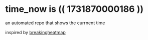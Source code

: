 # time_now is (( 1731870000186 ))

an automated repo that shows the currnent time

inspired by [breakingheatmap](https://github.com/breakingheatmap/breakingheatmap)